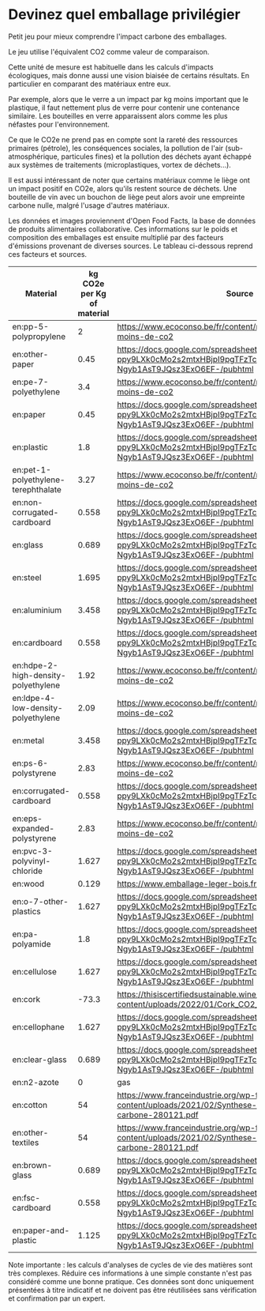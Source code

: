# Devinez quel emballage privilégier

Petit jeu pour mieux comprendre l'impact carbone des emballages.

Le jeu utilise l'équivalent CO2 comme valeur de comparaison.

Cette unité de mesure est habituelle dans les calculs d'impacts écologiques, mais donne aussi une vision biaisée de certains résultats. En particulier en comparant des matériaux entre eux.

Par exemple, alors que le verre a un impact par kg moins important que le plastique, il faut nettement plus de verre pour contenir une contenance similaire. Les bouteilles en verre apparaissent alors comme les plus néfastes pour l'environnement.

Ce que le CO2e ne prend pas en compte sont la rareté des ressources primaires (pétrole), les conséquences sociales, la pollution de l'air (sub-atmosphérique, particules fines) et la pollution des déchets ayant échappé aux systèmes de traitements (microplastiques, vortex de déchets...).

Il est aussi intéressant de noter que certains matériaux comme le liège ont un impact positif en CO2e, alors qu'ils restent source de déchets. Une bouteille de vin avec un bouchon de liège peut alors avoir une empreinte carbone nulle, malgré l'usage d'autres matériaux.

Les données et images proviennent d'Open Food Facts, la base de données de produits alimentaires collaborative. Ces informations sur le poids et composition des emballages est ensuite multiplié par des facteurs d'émissions provenant de diverses sources. Le tableau ci-dessous reprend ces facteurs et sources.


| Material | kg CO2e per Kg of material | Source |
| --- | --- | --- |
| en:pp-5-polypropylene | 2 | https://www.ecoconso.be/fr/content/moins-de-plastique-pour-moins-de-co2 |
| en:other-paper | 0.45 | https://docs.google.com/spreadsheets/d/e/2PACX-1vQs-ppy9LXk0cMo2s2mtxHBjpI9pgTFzTcivo06uj5_uKIgkBwCBIXVYI-Ngyb1AsT9JQsz3ExO6EF-/pubhtml |
| en:pe-7-polyethylene | 3.4 | https://www.ecoconso.be/fr/content/moins-de-plastique-pour-moins-de-co2 |
| en:paper | 0.45 | https://docs.google.com/spreadsheets/d/e/2PACX-1vQs-ppy9LXk0cMo2s2mtxHBjpI9pgTFzTcivo06uj5_uKIgkBwCBIXVYI-Ngyb1AsT9JQsz3ExO6EF-/pubhtml |
| en:plastic | 1.8 | https://docs.google.com/spreadsheets/d/e/2PACX-1vQs-ppy9LXk0cMo2s2mtxHBjpI9pgTFzTcivo06uj5_uKIgkBwCBIXVYI-Ngyb1AsT9JQsz3ExO6EF-/pubhtml |
| en:pet-1-polyethylene-terephthalate | 3.27 | https://www.ecoconso.be/fr/content/moins-de-plastique-pour-moins-de-co2 |
| en:non-corrugated-cardboard | 0.558 | https://docs.google.com/spreadsheets/d/e/2PACX-1vQs-ppy9LXk0cMo2s2mtxHBjpI9pgTFzTcivo06uj5_uKIgkBwCBIXVYI-Ngyb1AsT9JQsz3ExO6EF-/pubhtml |
| en:glass | 0.689 | https://docs.google.com/spreadsheets/d/e/2PACX-1vQs-ppy9LXk0cMo2s2mtxHBjpI9pgTFzTcivo06uj5_uKIgkBwCBIXVYI-Ngyb1AsT9JQsz3ExO6EF-/pubhtml |
| en:steel | 1.695 | https://docs.google.com/spreadsheets/d/e/2PACX-1vQs-ppy9LXk0cMo2s2mtxHBjpI9pgTFzTcivo06uj5_uKIgkBwCBIXVYI-Ngyb1AsT9JQsz3ExO6EF-/pubhtml |
| en:aluminium | 3.458 | https://docs.google.com/spreadsheets/d/e/2PACX-1vQs-ppy9LXk0cMo2s2mtxHBjpI9pgTFzTcivo06uj5_uKIgkBwCBIXVYI-Ngyb1AsT9JQsz3ExO6EF-/pubhtml |
| en:cardboard | 0.558 | https://docs.google.com/spreadsheets/d/e/2PACX-1vQs-ppy9LXk0cMo2s2mtxHBjpI9pgTFzTcivo06uj5_uKIgkBwCBIXVYI-Ngyb1AsT9JQsz3ExO6EF-/pubhtml |
| en:hdpe-2-high-density-polyethylene | 1.92 | https://www.ecoconso.be/fr/content/moins-de-plastique-pour-moins-de-co2 |
| en:ldpe-4-low-density-polyethylene | 2.09 | https://www.ecoconso.be/fr/content/moins-de-plastique-pour-moins-de-co2 |
| en:metal | 3.458 | https://docs.google.com/spreadsheets/d/e/2PACX-1vQs-ppy9LXk0cMo2s2mtxHBjpI9pgTFzTcivo06uj5_uKIgkBwCBIXVYI-Ngyb1AsT9JQsz3ExO6EF-/pubhtml |
| en:ps-6-polystyrene | 2.83 | https://www.ecoconso.be/fr/content/moins-de-plastique-pour-moins-de-co2 |
| en:corrugated-cardboard | 0.558 | https://docs.google.com/spreadsheets/d/e/2PACX-1vQs-ppy9LXk0cMo2s2mtxHBjpI9pgTFzTcivo06uj5_uKIgkBwCBIXVYI-Ngyb1AsT9JQsz3ExO6EF-/pubhtml |
| en:eps-expanded-polystyrene | 2.83 | https://www.ecoconso.be/fr/content/moins-de-plastique-pour-moins-de-co2 |
| en:pvc-3-polyvinyl-chloride | 1.627 | https://docs.google.com/spreadsheets/d/e/2PACX-1vQs-ppy9LXk0cMo2s2mtxHBjpI9pgTFzTcivo06uj5_uKIgkBwCBIXVYI-Ngyb1AsT9JQsz3ExO6EF-/pubhtml |
| en:wood | 0.129 | https://www.emballage-leger-bois.fr/node/19 |
| en:o-7-other-plastics | 1.627 | https://docs.google.com/spreadsheets/d/e/2PACX-1vQs-ppy9LXk0cMo2s2mtxHBjpI9pgTFzTcivo06uj5_uKIgkBwCBIXVYI-Ngyb1AsT9JQsz3ExO6EF-/pubhtml |
| en:pa-polyamide | 1.8 | https://docs.google.com/spreadsheets/d/e/2PACX-1vQs-ppy9LXk0cMo2s2mtxHBjpI9pgTFzTcivo06uj5_uKIgkBwCBIXVYI-Ngyb1AsT9JQsz3ExO6EF-/pubhtml |
| en:cellulose | 1.627 | https://docs.google.com/spreadsheets/d/e/2PACX-1vQs-ppy9LXk0cMo2s2mtxHBjpI9pgTFzTcivo06uj5_uKIgkBwCBIXVYI-Ngyb1AsT9JQsz3ExO6EF-/pubhtml |
| en:cork | -73.3 | https://thisiscertifiedsustainable.wine/wp-content/uploads/2022/01/Cork_CO2_85x11_APCOR.pdf |
| en:cellophane | 1.627 | https://docs.google.com/spreadsheets/d/e/2PACX-1vQs-ppy9LXk0cMo2s2mtxHBjpI9pgTFzTcivo06uj5_uKIgkBwCBIXVYI-Ngyb1AsT9JQsz3ExO6EF-/pubhtml |
| en:clear-glass | 0.689 | https://docs.google.com/spreadsheets/d/e/2PACX-1vQs-ppy9LXk0cMo2s2mtxHBjpI9pgTFzTcivo06uj5_uKIgkBwCBIXVYI-Ngyb1AsT9JQsz3ExO6EF-/pubhtml |
| en:n2-azote | 0 | gas |
| en:cotton | 54 | https://www.franceindustrie.org/wp-franceindustrie/wp-content/uploads/2021/02/Synthese-Etude-UIT-Empreinte-carbone-280121.pdf |
| en:other-textiles | 54 | https://www.franceindustrie.org/wp-franceindustrie/wp-content/uploads/2021/02/Synthese-Etude-UIT-Empreinte-carbone-280121.pdf |
| en:brown-glass | 0.689 | https://docs.google.com/spreadsheets/d/e/2PACX-1vQs-ppy9LXk0cMo2s2mtxHBjpI9pgTFzTcivo06uj5_uKIgkBwCBIXVYI-Ngyb1AsT9JQsz3ExO6EF-/pubhtml |
| en:fsc-cardboard | 0.558 | https://docs.google.com/spreadsheets/d/e/2PACX-1vQs-ppy9LXk0cMo2s2mtxHBjpI9pgTFzTcivo06uj5_uKIgkBwCBIXVYI-Ngyb1AsT9JQsz3ExO6EF-/pubhtml |
| en:paper-and-plastic | 1.125 | https://docs.google.com/spreadsheets/d/e/2PACX-1vQs-ppy9LXk0cMo2s2mtxHBjpI9pgTFzTcivo06uj5_uKIgkBwCBIXVYI-Ngyb1AsT9JQsz3ExO6EF-/pubhtml |

Note importante : les calculs d'analyses de cycles de vie des matières sont très complexes. Réduire ces informations à une simple constante n'est pas considéré comme une bonne pratique. Ces données sont donc uniquement présentées à titre indicatif et ne doivent pas être réutilisées sans vérification et confirmation par un expert.